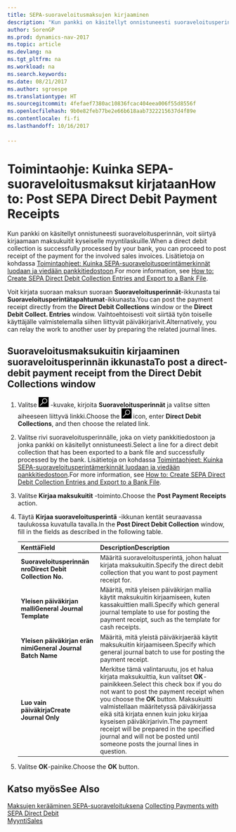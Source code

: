 ```yaml
---
title: SEPA-suoraveloitusmaksujen kirjaaminen
description: "Kun pankki on käsitellyt onnistuneesti suoraveloitusperinnän, voit siirtyä kirjaamaan maksukuitit kyseiselle myyntilaskuille."
author: SorenGP
ms.prod: dynamics-nav-2017
ms.topic: article
ms.devlang: na
ms.tgt_pltfrm: na
ms.workload: na
ms.search.keywords: 
ms.date: 08/21/2017
ms.author: sgroespe
ms.translationtype: HT
ms.sourcegitcommit: 4fefaef7380ac10836fcac404eea006f55d8556f
ms.openlocfilehash: 9b0e82feb77be2e66b618aab7322215637d4f89e
ms.contentlocale: fi-fi
ms.lasthandoff: 10/16/2017

---
```

# <a name="how-to-post-sepa-direct-debit-payment-receipts"></a><span data-ttu-id="12c2f-103">Toimintaohje: Kuinka SEPA-suoraveloitusmaksut kirjataan</span><span class="sxs-lookup"><span data-stu-id="12c2f-103">How to: Post SEPA Direct Debit Payment Receipts</span></span>
<span data-ttu-id="12c2f-104">Kun pankki on käsitellyt onnistuneesti suoraveloitusperinnän, voit siirtyä kirjaamaan maksukuitit kyseiselle myyntilaskuille.</span><span class="sxs-lookup"><span data-stu-id="12c2f-104">When a direct debit collection is successfully processed by your bank, you can proceed to post receipt of the payment for the involved sales invoices.</span></span> <span data-ttu-id="12c2f-105">Lisätietoja on kohdassa [Toimintaohjeet: Kuinka SEPA-suoraveloitusperintämerkinnät luodaan ja viedään pankkitiedostoon](finance-how-create-sepa-direct-debit-collection-entries-export-bank-file.md).</span><span class="sxs-lookup"><span data-stu-id="12c2f-105">For more information, see [How to: Create SEPA Direct Debit Collection Entries and Export to a Bank File](finance-how-create-sepa-direct-debit-collection-entries-export-bank-file.md).</span></span>  

<span data-ttu-id="12c2f-106">Voit kirjata suoraan maksun suoraan **Suoraveloitusperinnät**-ikkunasta tai **Suoraveloitusperintätapahtumat**-ikkunasta.</span><span class="sxs-lookup"><span data-stu-id="12c2f-106">You can post the payment receipt directly from the **Direct Debit Collections** window or the **Direct Debit Collect. Entries** window.</span></span> <span data-ttu-id="12c2f-107">Vaihtoehtoisesti voit siirtää työn toiselle käyttäjälle valmistelemalla siihen liittyvät päiväkirjarivit.</span><span class="sxs-lookup"><span data-stu-id="12c2f-107">Alternatively, you can relay the work to another user by preparing the related journal lines.</span></span>  

## <a name="to-post-a-direct-debit-payment-receipt-from-the-direct-debit-collections-window"></a><span data-ttu-id="12c2f-108">Suoraveloitusmaksukuitin kirjaaminen suoraveloitusperinnän ikkunasta</span><span class="sxs-lookup"><span data-stu-id="12c2f-108">To post a direct-debit payment receipt from the Direct Debit Collections window</span></span>  
1. <span data-ttu-id="12c2f-109">Valitse ![Etsi sivu tai raportti](media/ui-search/search_small.png "Etsi sivu tai raportti -kuvake") -kuvake, kirjoita **Suoraveloitusperinnät** ja valitse sitten aiheeseen liittyvä linkki.</span><span class="sxs-lookup"><span data-stu-id="12c2f-109">Choose the ![Search for Page or Report](media/ui-search/search_small.png "Search for Page or Report icon") icon, enter **Direct Debit Collections**, and then choose the related link.</span></span>  
2. <span data-ttu-id="12c2f-110">Valitse rivi suoraveloitusperinnälle, joka on viety pankkitiedostoon ja jonka pankki on käsitellyt onnistuneesti.</span><span class="sxs-lookup"><span data-stu-id="12c2f-110">Select a line for a direct debit collection that has been exported to a bank file and successfully processed by the bank.</span></span> <span data-ttu-id="12c2f-111">Lisätietoja on kohdassa [Toimintaohjeet: Kuinka SEPA-suoraveloitusperintämerkinnät luodaan ja viedään pankkitiedostoon](finance-how-create-sepa-direct-debit-collection-entries-export-bank-file.md).</span><span class="sxs-lookup"><span data-stu-id="12c2f-111">For more information, see [How to: Create SEPA Direct Debit Collection Entries and Export to a Bank File](finance-how-create-sepa-direct-debit-collection-entries-export-bank-file.md).</span></span>  
3. <span data-ttu-id="12c2f-112">Valitse **Kirjaa maksukuitit** -toiminto.</span><span class="sxs-lookup"><span data-stu-id="12c2f-112">Choose the **Post Payment Receipts** action.</span></span>  
4. <span data-ttu-id="12c2f-113">Täytä **Kirjaa suoraveloitusperintä** -ikkunan kentät seuraavassa taulukossa kuvatulla tavalla.</span><span class="sxs-lookup"><span data-stu-id="12c2f-113">In the **Post Direct Debit Collection** window, fill in the fields as described in the following table.</span></span>  

    |<span data-ttu-id="12c2f-114">Kenttä</span><span class="sxs-lookup"><span data-stu-id="12c2f-114">Field</span></span>|<span data-ttu-id="12c2f-115">Description</span><span class="sxs-lookup"><span data-stu-id="12c2f-115">Description</span></span>|  
    |---------------------------------|---------------------------------------|  
    |<span data-ttu-id="12c2f-116">**Suoraveloitusperinnän nro**</span><span class="sxs-lookup"><span data-stu-id="12c2f-116">**Direct Debit Collection No.**</span></span>|<span data-ttu-id="12c2f-117">Määritä suoraveloitusperintä, johon haluat kirjata maksukuitin.</span><span class="sxs-lookup"><span data-stu-id="12c2f-117">Specify the direct debit collection that you want to post payment receipt for.</span></span>|  
    |<span data-ttu-id="12c2f-118">**Yleisen päiväkirjan malli**</span><span class="sxs-lookup"><span data-stu-id="12c2f-118">**General Journal Template**</span></span>|<span data-ttu-id="12c2f-119">Määritä, mitä yleisen päiväkirjan mallia käytit maksukuitin kirjaamiseen, kuten kassakuittien malli.</span><span class="sxs-lookup"><span data-stu-id="12c2f-119">Specify which general journal template to use for posting the payment receipt, such as the template for cash receipts.</span></span>|  
    |<span data-ttu-id="12c2f-120">**Yleisen päiväkirjan erän nimi**</span><span class="sxs-lookup"><span data-stu-id="12c2f-120">**General Journal Batch Name**</span></span>|<span data-ttu-id="12c2f-121">Määritä, mitä yleistä päiväkirjaerää käytit maksukuitin kirjaamiseen.</span><span class="sxs-lookup"><span data-stu-id="12c2f-121">Specify which general journal batch to use for posting the payment receipt.</span></span>|  
    |<span data-ttu-id="12c2f-122">**Luo vain päiväkirja**</span><span class="sxs-lookup"><span data-stu-id="12c2f-122">**Create Journal Only**</span></span>|<span data-ttu-id="12c2f-123">Merkitse tämä valintaruutu, jos et halua kirjata maksukuittia, kun valitset **OK**-painikkeen.</span><span class="sxs-lookup"><span data-stu-id="12c2f-123">Select this check box if you do not want to post the payment receipt when you choose the **OK** button.</span></span> <span data-ttu-id="12c2f-124">Maksukuitti valmistellaan määritetyssä päiväkirjassa eikä sitä kirjata ennen kuin joku kirjaa kyseisen päiväkirjarivin.</span><span class="sxs-lookup"><span data-stu-id="12c2f-124">The payment receipt will be prepared in the specified journal and will not be posted until someone posts the journal lines in question.</span></span>|  

5. <span data-ttu-id="12c2f-125">Valitse **OK**-painike.</span><span class="sxs-lookup"><span data-stu-id="12c2f-125">Choose the **OK** button.</span></span>  

## <a name="see-also"></a><span data-ttu-id="12c2f-126">Katso myös</span><span class="sxs-lookup"><span data-stu-id="12c2f-126">See Also</span></span>  
 <span data-ttu-id="12c2f-127">[Maksujen kerääminen SEPA-suoraveloituksena](finance-collect-payments-with-sepa-direct-debit.md) </span><span class="sxs-lookup"><span data-stu-id="12c2f-127">[Collecting Payments with SEPA Direct Debit](finance-collect-payments-with-sepa-direct-debit.md) </span></span>  
 [<span data-ttu-id="12c2f-128">Myynti</span><span class="sxs-lookup"><span data-stu-id="12c2f-128">Sales</span></span>](sales-manage-sales.md)

